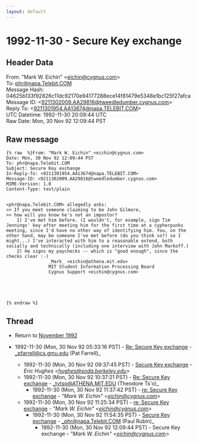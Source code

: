 ```yaml
---
layout: default
---
```


# 1992-11-30 - Secure Key exchange

## Header Data

From: "Mark W. Eichin" \<eichin@cygnus.com\><br>
To: phr@napa.Telebit.COM<br>
Message Hash: 04625b133f92826c11dc92170e94177288ece14f81479e5348e1bc125f27afca<br>
Message ID: \<9211302009.AA29816@tweedledumber.cygnus.com\><br>
Reply To: \<9211301954.AA13674@napa.TELEBIT.COM\><br>
UTC Datetime: 1992-11-30 20:09:44 UTC<br>
Raw Date: Mon, 30 Nov 92 12:09:44 PST<br>

## Raw message

```
{% raw  %}From: "Mark W. Eichin" <eichin@cygnus.com>
Date: Mon, 30 Nov 92 12:09:44 PST
To: phr@napa.Telebit.COM
Subject: Secure Key exchange
In-Reply-To: <9211301954.AA13674@napa.TELEBIT.COM>
Message-ID: <9211302009.AA29816@tweedledumber.cygnus.com>
MIME-Version: 1.0
Content-Type: text/plain


<phr@napa.Telebit.COM> allegedly asks:
>> If you meet someone claiming to be John Gilmore,
>> how will you know he's not an impostor?
	1) I've met him before. (I wouldn't, for example, sign Tim
Jennings' key after meeting him for the first time at a cypherpunks
meeting, since I'd have no other way of identifying him. You, on the
other hand, may be someone I've met before (do you think so?) so I
might...) I've interacted with him to a reasonable extend, both
socially and technically (including one interview with John Markoff.)
	2) He signs my paychecks -- which is "good enough", since the
checks clear :-) 
				_Mark_ <eichin@athena.mit.edu>
				MIT Student Information Processing Board
				Cygnus Support <eichin@cygnus.com>





{% endraw %}
```

## Thread

+ Return to [November 1992](/archive/1992/11)

+ 1992-11-30 (Mon, 30 Nov 92 05:33:16 PST) - [Re: Secure Key exchange](/archive/1992/11/6b3471fe0ebe7941c96a137de267fe23be787af8b7d38a06d13d9b7072a45262) - _pfarrell@cs.gmu.edu (Pat Farrell)_
  + 1992-11-30 (Mon, 30 Nov 92 09:37:45 PST) - [Secure Key exchange](/archive/1992/11/00fa4f7a864f16aefa2ee978462374071fbd476694723ed2e333a3ba84eeaa6c) - _Eric Hughes \<hughes@soda.berkeley.edu\>_
  + 1992-11-30 (Mon, 30 Nov 92 10:37:21 PST) - [Re: Secure Key exchange](/archive/1992/11/6b7079c77d412bd72da1bbcb4aad251791729cf033112fe46764e5d50830918f) - _tytso@ATHENA.MIT.EDU (Theodore Ts'o)_
    + 1992-11-30 (Mon, 30 Nov 92 11:37:42 PST) - [re: Secure Key exchange](/archive/1992/11/9b271b3374566e5a7d8ded6d05c7f4254eb373bbf716aa30d12748b1e72d9c22) - _"Mark W. Eichin" \<eichin@cygnus.com\>_
  + 1992-11-30 (Mon, 30 Nov 92 11:25:34 PST) - [re: Secure Key exchange](/archive/1992/11/9d5a4d3ab2a8dd8b30b8558c708986b467f217f3bc9a2d7074b1aa6371b904cd) - _"Mark W. Eichin" \<eichin@cygnus.com\>_
    + 1992-11-30 (Mon, 30 Nov 92 11:54:35 PST) - [Secure Key exchange](/archive/1992/11/1d10e7455e063b19a7a6bd837a6b7e59eed3b1b07afcae6a41fbdf97762c41ae) - _phr@napa.Telebit.COM (Paul Rubin)_
      + 1992-11-30 (Mon, 30 Nov 92 12:09:44 PST) - Secure Key exchange - _"Mark W. Eichin" \<eichin@cygnus.com\>_

